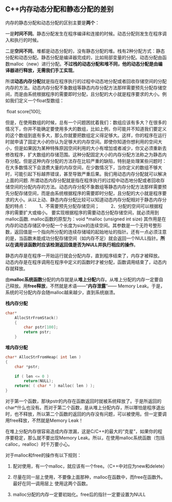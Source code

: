 ## C++内存动态分配和静态分配的差别

内存的静态分配和动态分配的区别主要是**两个**：

​      一是**时间不同**。静态分配发生在程序编译和连接的时候。动态分配则发生在程序调入和执行的时候。

​      二是**空间不同**。堆都是动态分配的，没有静态分配的堆。栈有2种分配方式：静态分配和动态分配。静态分配是编译器完成的，比如局部变量的分配。动态分配由函数malloc（new）进行分配。**不过栈的动态分配和堆不同，他的动态分配是由编译器进行释放，无需我们手工实现**。



所谓**动态内存分配**就是指在程序执行的过程中动态地分配或者回收存储空间的分配内存的方法。动态内存分配不象数组等静态内存分配方法那样需要预先分配存储空间，而是由系统根据程序的需要即时分配，且分配的大小就是程序要求的大小。
​    例如我们定义一个float型数组：

​        float score[100]; 　　

​    但是，在使用数组的时候，总有一个问题困扰着我们：数组应该有多大？在很多的情况下，你并不能确定要使用多大的数组，比如上例，你可能并不知道我们要定义的这个数组到底有多大，那么你就要把数组定义得足够大。这样，你的程序在运行时就申请了固定大小的你认为足够大的内存空间。即使你知道你想利用的空间大小，但是如果因为某种特殊原因空间利用的大小有增加或者减少，你又必须重新去修改程序，扩大数组的存储范围。这种分配固定大小的内存分配方法称之为静态内存分配。但是这种内存分配的方法存在比较严重的缺陷，特别是处理某些问题时：在大多数情况下会浪费大量的内存空间，在少数情况下，当你定义的数组不够大时，可能引起下标越界错误，甚至导致严重后果。 
​    我们用动态内存分配就可以解决上面的问题. 所谓动态内存分配就是指在程序执行的过程中动态地分配或者回收存储空间的分配内存的方法。动态内存分配不象数组等静态内存分配方法那样需要预先分配存储空间，而是由系统根据程序的需要即时分配，且分配的大小就是程序要求的大小。从以上动、静态内存分配比较可以知道动态内存分配相对于静态内存分配的特点： 
　　 1、不需要预先分配存储空间；
　　 2、分配的空间可以根据程序的需要扩大或缩小。 
​    要实现根据程序的需要动态分配存储空间，就必须用到malloc函数.
​    malloc函数的原型为：void *malloc (unsigned int size) 其作用是在内存的动态存储区中分配一个长度为size的连续空间。其参数是一个无符号整形数，返回值是一个指向所分配的连续存储域的起始地址的指针。还有一点必须注意的是，当函数未能成功分配存储空间（如内存不足）就会返回一个NULL指针。**所以在调用该函数时应该检测返回值是否为NULL并执行相应的操作**。

​    静态内存是在程序一开始运行就会分配内存，直到程序结束了，内存才被释放。
​    动态内存是在程序调用在程序中定义的函数时才被分配，函数调用结束了，动态内存就释放。

由**malloc系统函数**分配的内存就是从**堆上分配**内存。从堆上分配的内存一定要自己释放。用**free释放**，不然就是术语——“**内存泄露**”—— Memory Leak。于是，系统的可分配内存会随malloc越来越少，直到系统崩溃。

**栈内存分配**

```c
char*
    AllocStrFromStack()
    {
        char pstr[100];
        return pstr;
    }
```

**堆内存分配**

```c
char* AllocStrFromHeap( int len )
{
    char *pstr;
 
    if ( len <= 0 )
        return(NULL);
    return( ( char * ) malloc( len ) );
}
```

对于第一个函数，那块pstr的内存在函数返回时就被系统释放了。于是所返回的char*什么也没有。而对于第二个函数，是从堆上分配内存，所以哪怕是程序退出时，也不释放，所以第二个函数的返回的内存没有问题，可以被使用。但一定要调用free释放，不然就是Memory Leak！

​    在堆上分配内存很容易造成内存泄漏，这是C/C++的最大的“克星”，如果你的程序要稳定，那么就不要出现Memory Leak。所以，在使用malloc系统函数（包括calloc，realloc）时千万要小心。

对于malloc和free的操作有以下规则：

  1) 配对使用，有一个malloc，就应该有一个free。（C++中对应为new和delete）

  2) 尽量在同一层上使用，不要像上面那种，malloc在函数中，而free在函数外。最好在同一调用层上     使用这两个函数。

  3) malloc分配的内存一定要初始化。free后的指针一定要设置为NULL